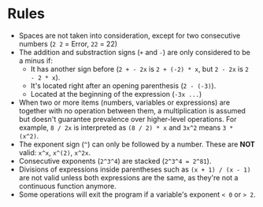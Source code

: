 # Rules

- Spaces are not taken into consideration, except for two consecutive numbers (`2 2` = Error, `22` = 22)
- The addition and substraction signs (`+` and `-`) are only considered to be a minus if:
	- It has another sign before (`2 + - 2x` is `2 + (-2) * x`, but `2 - 2x` is `2 - 2 * x`).
	- It's located right after an opening parenthesis (`2 - (-3)`).
	- Located at the beginning of the expression (`-3x ...`)
- When two or more items (numbers, variables or expressions) are together with no operation between them, a multiplication is assumed but doesn't guarantee prevalence over higher-level operations. For example, `8 / 2x` is interpreted as `(8 / 2) * x` and `3x^2` means `3 * (x^2)`.
- The exponent sign (`^`) can only be followed by a number. These are **NOT** valid: `x^x`, `x^(2)`, `x^2x`.
- Consecutive exponents (`2^3^4`) are stacked (`2^3^4 = 2^81`).
- Divisions of expressions inside parentheses such as `(x + 1) / (x - 1)` are not valid unless both expressions are the same, as they're not a continuous function anymore.
- Some operations will exit the program if a variable's exponent `< 0` or `> 2`.
